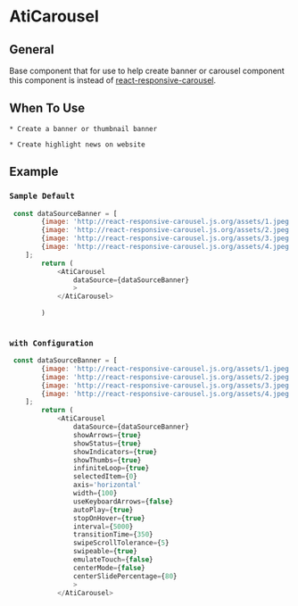 # AtiCarousel

## General

Base component that for use to help create banner or carousel component
this component is instead of [react-responsive-carousel](https://github.com/leandrowd/react-responsive-carousel).

## When To Use

    * Create a banner or thumbnail banner

    * Create highlight news on website

## Example

### `Sample Default`
```js
 const dataSourceBanner = [
        {image: 'http://react-responsive-carousel.js.org/assets/1.jpeg', title: 'This is my plan'},
        {image: 'http://react-responsive-carousel.js.org/assets/2.jpeg', title: 'This is your plan'},
        {image: 'http://react-responsive-carousel.js.org/assets/3.jpeg', title: 'This is our plan'},
        {image: 'http://react-responsive-carousel.js.org/assets/4.jpeg', title: 'There is no plan'},
    ];
        return (
            <AtiCarousel 
                dataSource={dataSourceBanner}
                >
            </AtiCarousel>
                
        )
        
```

### `with Configuration`

```js
 const dataSourceBanner = [
        {image: 'http://react-responsive-carousel.js.org/assets/1.jpeg', title: 'This is my plan'},
        {image: 'http://react-responsive-carousel.js.org/assets/2.jpeg', title: 'This is your plan'},
        {image: 'http://react-responsive-carousel.js.org/assets/3.jpeg', title: 'This is our plan'},
        {image: 'http://react-responsive-carousel.js.org/assets/4.jpeg', title: 'There is no plan'},
    ];
        return (
            <AtiCarousel 
                dataSource={dataSourceBanner}
                showArrows={true}
                showStatus={true}
                showIndicators={true}
                showThumbs={true}
                infiniteLoop={true}
                selectedItem={0}
                axis='horizontal'
                width={100}
                useKeyboardArrows={false}
                autoPlay={true}
                stopOnHover={true}
                interval={5000}
                transitionTime={350}
                swipeScrollTolerance={5}
                swipeable={true}
                emulateTouch={false}
                centerMode={false}
                centerSlidePercentage={80}
                >
            </AtiCarousel>

```


